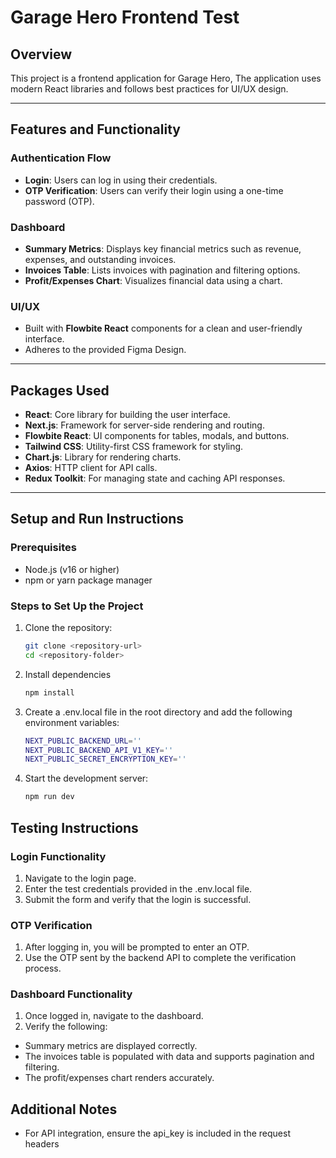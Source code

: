 # Garage Hero Frontend Test

## Overview

This project is a frontend application for Garage Hero, The application uses modern React libraries and follows best practices for UI/UX design.

---

## Features and Functionality

### Authentication Flow

- **Login**: Users can log in using their credentials.
- **OTP Verification**: Users can verify their login using a one-time password (OTP).

### Dashboard

- **Summary Metrics**: Displays key financial metrics such as revenue, expenses, and outstanding invoices.
- **Invoices Table**: Lists invoices with pagination and filtering options.
- **Profit/Expenses Chart**: Visualizes financial data using a chart.

### UI/UX

- Built with **Flowbite React** components for a clean and user-friendly interface.
- Adheres to the provided Figma Design.

---

## Packages Used

- **React**: Core library for building the user interface.
- **Next.js**: Framework for server-side rendering and routing.
- **Flowbite React**: UI components for tables, modals, and buttons.
- **Tailwind CSS**: Utility-first CSS framework for styling.
- **Chart.js**: Library for rendering charts.
- **Axios**: HTTP client for API calls.
- **Redux Toolkit**: For managing state and caching API responses.

---

## Setup and Run Instructions

### Prerequisites

- Node.js (v16 or higher)
- npm or yarn package manager

### Steps to Set Up the Project

1. Clone the repository:

   ```bash
   git clone <repository-url>
   cd <repository-folder>
   ```

2. Install dependencies

   ```bash
   npm install
   ```

3. Create a .env.local file in the root directory and add the following environment variables:

   ```bash
   NEXT_PUBLIC_BACKEND_URL=''
   NEXT_PUBLIC_BACKEND_API_V1_KEY=''
   NEXT_PUBLIC_SECRET_ENCRYPTION_KEY=''
   ```

4. Start the development server:

   ```bash
   npm run dev
   ```

## Testing Instructions

### Login Functionality

1. Navigate to the login page.
2. Enter the test credentials provided in the .env.local file.
3. Submit the form and verify that the login is successful.

### OTP Verification

1. After logging in, you will be prompted to enter an OTP.
2. Use the OTP sent by the backend API to complete the verification process.

### Dashboard Functionality

1. Once logged in, navigate to the dashboard.
2. Verify the following:

- Summary metrics are displayed correctly.
- The invoices table is populated with data and supports pagination and filtering.
- The profit/expenses chart renders accurately.

## Additional Notes

- For API integration, ensure the api_key is included in the request headers
